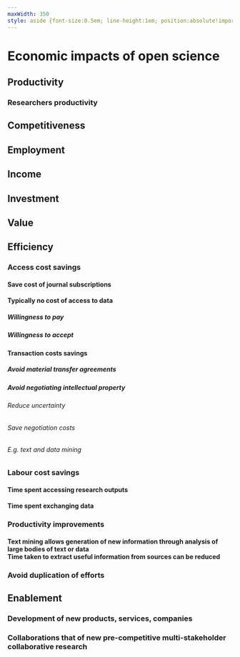 ```yaml
---
maxWidth: 350
style: aside {font-size:0.5em; line-height:1em; position:absolute!important; top:18em; left:0} g[data-depth="3"] aside {top:10em}
---
```


# Economic impacts of open science

## Productivity

### Researchers productivity


## Competitiveness

## Employment

## Income

## Investment

## Value

## Efficiency 

### Access cost savings

#### Save cost of journal subscriptions

#### Typically no cost of access to data

##### Willingness to pay

##### Willingness to accept

#### Transaction costs savings

##### Avoid material transfer agreements

##### Avoid negotiating intellectual property

###### Reduce uncertainty

###### Save negotiation costs

###### E.g. text and data mining

### Labour cost savings

#### Time spent accessing research outputs

#### Time spent exchanging data

### Productivity improvements

#### Text mining allows generation of new information through analysis of large bodies of text or data <aside>Time taken to extract useful information from sources can be reduced

### Avoid duplication of efforts

## Enablement

### Development of new products, services, companies

### Collaborations that of new pre-competitive multi-stakeholder collaborative research
